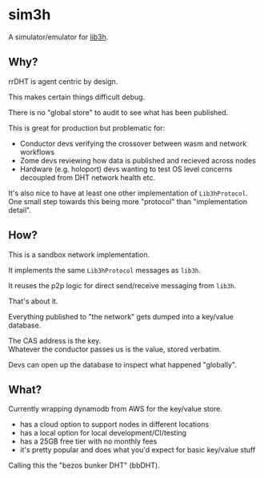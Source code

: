 # sim3h

A simulator/emulator for [lib3h](https://github.com/holochain/lib3h).

## Why?

rrDHT is agent centric by design.

This makes certain things difficult debug.

There is no "global store" to audit to see what has been published.

This is great for production but problematic for:

- Conductor devs verifying the crossover between wasm and network workflows
- Zome devs reviewing how data is published and recieved across nodes
- Hardware (e.g. holoport) devs wanting to test OS level concerns decoupled from DHT network health etc.

It's also nice to have at least one other implementation of `Lib3hProtocol`.  
One small step towards this being more "protocol" than "implementation detail".

## How?

This is a sandbox network implementation.

It implements the same `Lib3hProtocol` messages as `lib3h`.

It reuses the p2p logic for direct send/receive messaging from `lib3h`.

That's about it.

Everything published to "the network" gets dumped into a key/value database.

The CAS address is the key.  
Whatever the conductor passes us is the value, stored verbatim.

Devs can open up the database to inspect what happened "globally".

## What?

Currently wrapping dynamodb from AWS for the key/value store.

- has a cloud option to support nodes in different locations
- has a local option for local development/CI/testing
- has a 25GB free tier with no monthly fees
- it's pretty popular and does what you'd expect for basic key/value stuff

Calling this the "bezos bunker DHT" (bbDHT).
